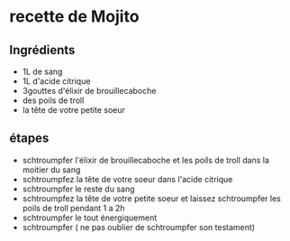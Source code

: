 # recette de Mojito

## Ingrédients

* 1L de sang
* 1L d'acide citrique
* 3gouttes d'élixir de brouillecaboche
* des poils de troll
* la tête de votre petite soeur

## étapes


* schtroumpfer l'élixir de brouillecaboche et les poils de troll dans la moitier du sang
* schtroumpfez la tête de votre soeur dans l'acide citrique
* schtroumpfer le reste du sang
* schtroumpfez la tête de votre petite soeur et laissez schtroumpfer les poils de troll pendant 1 a 2h
* schtroumpfer le tout énergiquement
* schtroumpfer ( ne pas oublier de schtroumpfer son testament)

